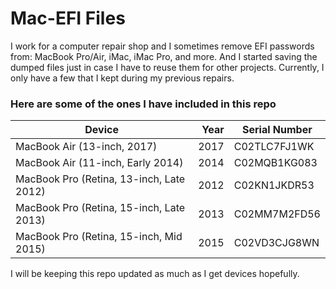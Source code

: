 # Mac-EFI Files
I work for a computer repair shop and I sometimes remove EFI passwords from: MacBook Pro/Air, iMac, iMac Pro, and more. And I started saving the dumped files just in case I have to reuse them for other projects. Currently, I only have a few that I kept during my previous repairs.

### Here are some of the ones I have included in this repo

|Device|Year|Serial Number|
|---------|-----:|-----------------|
|MacBook Air (13-inch, 2017)|2017|C02TLC7FJ1WK|
|MacBook Air (11-inch, Early 2014)|2014|C02MQB1KG083|
|MacBook Pro (Retina, 13-inch, Late 2012)|2012|C02KN1JKDR53|
|MacBook Pro (Retina, 15-inch, Late 2013)|2013|C02MM7M2FD56|
|MacBook Pro (Retina, 15-inch, Mid 2015)|2015|C02VD3CJG8WN|

I will be keeping this repo updated as much as I get devices hopefully.
